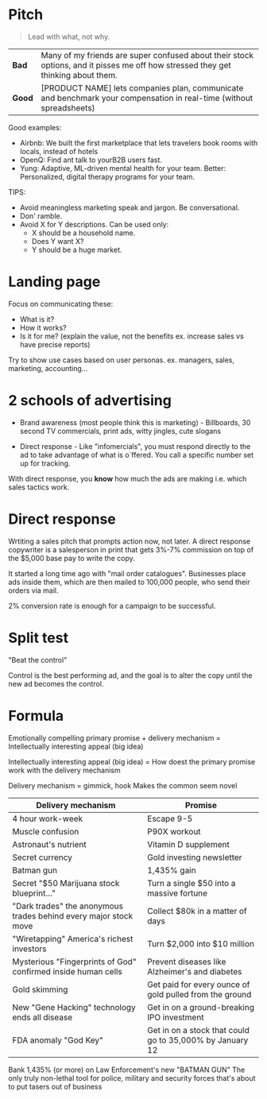 # Pitch

> Lead with what, not why.

|          |                                                                                                                                  |
| -------- | -------------------------------------------------------------------------------------------------------------------------------- |
| **Bad**  | Many of my friends are super confused about their stock options, and it pisses me off how stressed they get thinking about them. |
| **Good** | [PRODUCT NAME] lets companies plan, communicate and benchmark your compensation in real-time (without spreadsheets)              |

Good examples:

-   Airbnb: We built the first marketplace that lets travelers book rooms with locals, instead of hotels
-   OpenQ: Find ant talk to yourB2B users fast.
-   Yung: Adaptive, ML-driven mental health for your team. Better: Personalized, digital therapy programs for your team.

TIPS:

-   Avoid meaningless marketing speak and jargon. Be conversational.
-   Don' ramble.
-   Avoid X for Y descriptions. Can be used only:
    -   X should be a household name.
    -   Does Y want X?
    -   Y should be a huge market.

# Landing page

Focus on communicating these:

-   What is it?
-   How it works?
-   Is it for me? (explain the value, not the benefits ex. increase sales vs have precise reports)

Try to show use cases based on user personas. ex. managers, sales, marketing, accounting...

# 2 schools of advertising

-   Brand awareness (most people think this is marketing) - Billboards, 30 second TV commercials, print ads, witty jingles, cute slogans

-   Direct response - Like "infomercials", you must respond directly to the ad to take advantage of what is o`ffered. You call a specific number set up for tracking.

With direct response, you **know** how much the ads are making i.e. which sales tactics work.

# Direct response

Wrtiting a sales pitch that prompts action now, not later. A direct response copywriter is a salesperson in print that gets 3%-7% commission on top of the $5,000 base pay to write the copy.

It started a long time ago with "mail order catalogues". Businesses place ads inside them, which are then mailed to 100,000 people, who send their orders via mail.

2% conversion rate is enough for a campaign to be successful.

# Split test

"Beat the control"

Control is the best performing ad, and the goal is to alter the copy until the new ad becomes the control.

# Formula

Emotionally compelling primary promise + delivery mechanism = Intellectually interesting appeal (big idea)

Intellectually interesting appeal (big idea) = How doest the primary promise work with the delivery mechanism

Delivery mechanism = gimmick, hook
Makes the common seem novel

| Delivery mechanism                                               | Promise                                                  |
| ---------------------------------------------------------------- | -------------------------------------------------------- |
| 4 hour work-week                                                 | Escape 9-5                                               |
| Muscle confusion                                                 | P90X workout                                             |
| Astronaut's nutrient                                             | Vitamin D supplement                                     |
| Secret currency                                                  | Gold investing newsletter                                |
| Batman gun                                                       | 1,435% gain                                              |
| Secret "$50 Marijuana stock blueprint…"                          | Turn a single $50 into a massive fortune                 |
| "Dark trades" the anonymous trades behind every major stock move | Collect $80k in a matter of days                         |
| "Wiretapping" America's richest investors                        | Turn $2,000 into $10 million                             |
| Mysterious "Fingerprints of God" confirmed inside human cells    | Prevent diseases like Alzheimer's and diabetes           |
| Gold skimming                                                    | Get paid for every ounce of gold pulled from the ground  |
| New "Gene Hacking" technology ends all disease                   | Get in on a ground-breaking IPO investment               |
| FDA anomaly "God Key"                                            | Get in on a stock that could go to 35,000% by January 12 |

Bank 1,435% (or more) on Law Enforcement's new "BATMAN GUN"
The only truly non-lethal tool for police, military and security forces that's about to put tasers out of business
